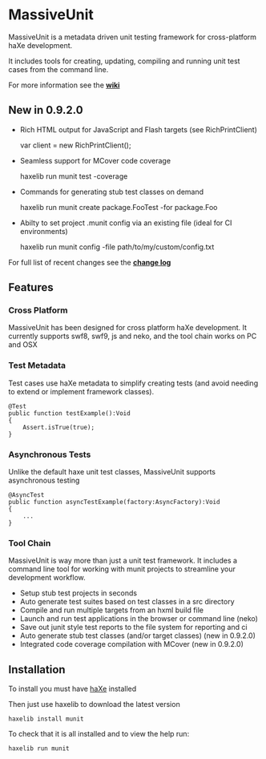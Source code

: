 MassiveUnit
====================

MassiveUnit is a metadata driven unit testing framework for cross-platform haXe development.

It includes tools for creating, updating, compiling and running unit test cases from the command line.

For more information see the **[wiki](https://github.com/massiveinteractive/MassiveUnit/wiki)**


New in 0.9.2.0
---------------------

*	Rich HTML output for JavaScript and Flash targets (see RichPrintClient)

	var client = new RichPrintClient();

*	Seamless support for MCover code coverage

	haxelib run munit test -coverage

*	Commands for generating stub test classes on demand

	haxelib run munit create package.FooTest -for package.Foo  

*	Abilty to set project .munit config via an existing file (ideal for CI environments)

	haxelib run munit config -file path/to/my/custom/config.txt

For full list of recent changes see the **[change log](https://github.com/massiveinteractive/MassiveUnit/blob/master/CHANGES.txt)**

Features
---------------------

### Cross Platform

MassiveUnit has been designed for cross platform haXe development.
It currently supports swf8, swf9, js and neko, and the tool chain works on PC and OSX

### Test Metadata

Test cases use haXe metadata to simplify creating tests (and avoid needing to extend or implement framework classes).

	@Test
	public function testExample():Void
	{
		Assert.isTrue(true);
	}

### Asynchronous Tests

Unlike the default haxe unit test classes, MassiveUnit supports asynchronous testing

	@AsyncTest
	public function asyncTestExample(factory:AsyncFactory):Void
	{
		...
	}

### Tool Chain

MassiveUnit is way more than just a unit test framework. It includes a command line tool for working with munit projects to streamline your development workflow.

*	Setup stub test projects in seconds
*	Auto generate test suites based on test classes in a src directory
*	Compile and run multiple targets from an hxml build file
*	Launch and run test applications in the browser or command line (neko)
*	Save out junit style test reports to the file system for reporting and ci
*	Auto generate stub test classes (and/or target classes) (new in 0.9.2.0)
*	Integrated code coverage compilation with MCover (new in 0.9.2.0)


Installation
---------------------

To install you must have [haXe](http://www.haxe.org) installed

Then just use haxelib to download the latest version

	haxelib install munit


To check that it is all installed and to view the help run:

	haxelib run munit

	